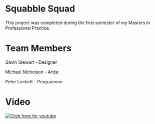 Squabble Squad
==========

This project was completed during the first semester of my Masters in Professional Practice.

Team Members
==========
Gavin Stewart - Designer

Michael Nicholson - Artist

Peter Lockett - Programmer

Video
=========
[![Click here for youtube](http://img.youtube.com/vi/EeUWAvpodow/0.jpg)](http://www.youtube.com/watch?v=EeUWAvpodow)
